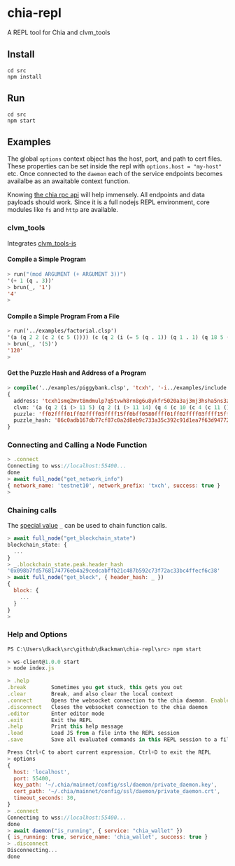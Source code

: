 # chia-repl

A REPL tool for Chia and clvm_tools

## Install

```shell
cd src
npm install
```

## Run

```shell
cd src
npm start
```

## Examples

The global `options` context object has the host, port, and path to cert files. These properties can be set inside the repl with `options.host = "my-host"` etc.
Once connected to the `daemon` each of the service endpoints becomes availalbe as an awaitable context function.

Knowing [the chia rpc api](https://dkackman.github.io/chia-api/) will help immensely. All endpoints and data payloads should work. Since it is a full nodejs REPL environment, core modules like `fs` and `http` are available.

### clvm_tools

Integrates [clvm_tools-js](https://github.com/Chia-Mine/clvm_tools-js)

#### Compile a Simple Program

```lisp
> run("(mod ARGUMENT (+ ARGUMENT 3))")
'(+ 1 (q . 3))'
> brun(_, '1')
'4'
>
```

#### Compile a Simple Program From a File

```lisp
> run('../examples/factorial.clsp')
'(a (q 2 2 (c 2 (c 5 ()))) (c (q 2 (i (= 5 (q . 1)) (q 1 . 1) (q 18 5 (a 2 (c 2 (c (- 5 (q . 1)) ()))))) 1) 1))'
> brun(_, '(5)')
'120'
>
```

#### Get the Puzzle Hash and Address of a Program

```lisp
> compile('../examples/piggybank.clsp', 'tcxh', '-i../examples/include')
{
  address: 'tcxh1smq2mvt8mdmulp7q5tvwh8rn8g6u8ykfr5020a3aj3mj3hsha5ns3zea78',
  clvm: '(a (q 2 (i (> 11 5) (q 2 (i (> 11 14) (q 4 (c 10 (c 4 (c 11 ()))) (c (c 10 (c 23 (q ()))) ())) (q 4 (c 10 (c 23 (c 11 ()))) ())) 1) (q 8)) 1) (c (q 0xcafef00d 51 . 500) 1))', 
  puzzle: 'ff02ffff01ff02ffff03ffff15ff0bff0580ffff01ff02ffff03ffff15ff0bff0e80ffff01ff04ffff04ff0affff04ff04ffff04ff0bff80808080ffff04ffff04ff0affff04ff17ffff01ff80808080ff808080ffff01ff04ffff04ff0affff04ff17ffff04ff0bff80808080ff808080ff0180ffff01ff088080ff0180ffff04ffff01ff84cafef00dff338201f4ff018080',
  puzzle_hash: '86c0adb167db77cf87c0a2d8eb9c733a35c392c91d1ea7f63d947728de17ed27'
}
```

### Connecting and Calling a Node Function

```javascript
> .connect
Connecting to wss://localhost:55400...
done
> await full_node("get_network_info")
{ network_name: 'testnet10', network_prefix: 'txch', success: true }
>
```

### Chaining calls

The [special value](https://nodejs.org/api/repl.html#assignment-of-the-_-underscore-variable) `_` can be used to chain function calls.

```javascript
> await full_node("get_blockchain_state")
blockchain_state: {
  ...
}
> _.blockchain_state.peak.header_hash
'0x098b7fd5768174776eb4a29cedcabffb21c487b592c73f72ac33bc4ffecf6c38'
> await full_node("get_block", { header_hash: _ })
{
  block: {
    ...
  }
}
>
```

### Help and Options

```javascript
PS C:\Users\dkack\src\github\dkackman\chia-repl\src> npm start

> ws-client@1.0.0 start
> node index.js

> .help
.break        Sometimes you get stuck, this gets you out
.clear        Break, and also clear the local context
.connect      Opens the websocket connection to the chia daemon. Enables these awaitable functions: crawler, daemon, farmer, full_node, harvester, wallet
.disconnect   Closes the websocket connection to the chia daemon
.editor       Enter editor mode
.exit         Exit the REPL
.help         Print this help message
.load         Load JS from a file into the REPL session
.save         Save all evaluated commands in this REPL session to a file

Press Ctrl+C to abort current expression, Ctrl+D to exit the REPL
> options
{
  host: 'localhost',
  port: 55400,
  key_path: '~/.chia/mainnet/config/ssl/daemon/private_daemon.key',
  cert_path: '~/.chia/mainnet/config/ssl/daemon/private_daemon.crt',
  timeout_seconds: 30,
}
> .connect
Connecting to wss://localhost:55400...
done
> await daemon("is_running", { service: "chia_wallet" })
{ is_running: true, service_name: 'chia_wallet', success: true }
> .disconnect
Disconnecting...
done
```

